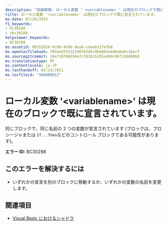 ```yaml
---
description: "詳細情報: ローカル変数 ' <variablename> ' は現在のブロックで既に宣言されています"
title: ローカル変数 '<variablename>' は現在のブロックで既に宣言されています。
ms.date: 07/20/2015
f1_keywords:
- bc30288
- vbc30288
helpviewer_keywords:
- BC30288
ms.assetid: 99352028-6c60-4596-9ea8-cdae632fefb8
ms.openlocfilehash: f09ae8fd132198f65d6c9b6863e446a6e6c1becf
ms.sourcegitcommit: 10e719780594efc781b15295e499c66f316068b8
ms.translationtype: MT
ms.contentlocale: ja-JP
ms.lasthandoff: 02/14/2021
ms.locfileid: "100480012"
---
```

# <a name="local-variable-variablename-is-already-declared-in-the-current-block"></a>ローカル変数 '\<variablename>' は現在のブロックで既に宣言されています。

同じブロックで、同じ名前の 2 つの変数が宣言されています (ブロックは、プロシージャまたは `If...Then`などのコントロール ブロックである可能性があります)。  
  
 **エラー ID:** BC30288  
  
## <a name="to-correct-this-error"></a>このエラーを解決するには  
  
- いずれかの宣言を別のブロックに移動するか、いずれかの変数の名前を変更します。  
  
## <a name="see-also"></a>関連項目

- [Visual Basic におけるシャドウ](../programming-guide/language-features/declared-elements/shadowing.md)
